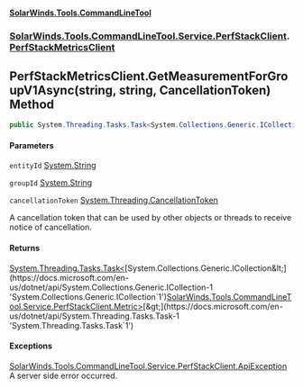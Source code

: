#### [SolarWinds.Tools.CommandLineTool](index.md 'index')
### [SolarWinds.Tools.CommandLineTool.Service.PerfStackClient](index.md#SolarWinds.Tools.CommandLineTool.Service.PerfStackClient 'SolarWinds.Tools.CommandLineTool.Service.PerfStackClient').[PerfStackMetricsClient](PerfStackMetricsClient.md 'SolarWinds.Tools.CommandLineTool.Service.PerfStackClient.PerfStackMetricsClient')

## PerfStackMetricsClient.GetMeasurementForGroupV1Async(string, string, CancellationToken) Method

```csharp
public System.Threading.Tasks.Task<System.Collections.Generic.ICollection<SolarWinds.Tools.CommandLineTool.Service.PerfStackClient.Metric>> GetMeasurementForGroupV1Async(string entityId, string groupId, System.Threading.CancellationToken cancellationToken);
```
#### Parameters

<a name='SolarWinds.Tools.CommandLineTool.Service.PerfStackClient.PerfStackMetricsClient.GetMeasurementForGroupV1Async(string,string,System.Threading.CancellationToken).entityId'></a>

`entityId` [System.String](https://docs.microsoft.com/en-us/dotnet/api/System.String 'System.String')

<a name='SolarWinds.Tools.CommandLineTool.Service.PerfStackClient.PerfStackMetricsClient.GetMeasurementForGroupV1Async(string,string,System.Threading.CancellationToken).groupId'></a>

`groupId` [System.String](https://docs.microsoft.com/en-us/dotnet/api/System.String 'System.String')

<a name='SolarWinds.Tools.CommandLineTool.Service.PerfStackClient.PerfStackMetricsClient.GetMeasurementForGroupV1Async(string,string,System.Threading.CancellationToken).cancellationToken'></a>

`cancellationToken` [System.Threading.CancellationToken](https://docs.microsoft.com/en-us/dotnet/api/System.Threading.CancellationToken 'System.Threading.CancellationToken')

A cancellation token that can be used by other objects or threads to receive notice of cancellation.

#### Returns
[System.Threading.Tasks.Task&lt;](https://docs.microsoft.com/en-us/dotnet/api/System.Threading.Tasks.Task-1 'System.Threading.Tasks.Task`1')[System.Collections.Generic.ICollection&lt;](https://docs.microsoft.com/en-us/dotnet/api/System.Collections.Generic.ICollection-1 'System.Collections.Generic.ICollection`1')[SolarWinds.Tools.CommandLineTool.Service.PerfStackClient.Metric](https://docs.microsoft.com/en-us/dotnet/api/SolarWinds.Tools.CommandLineTool.Service.PerfStackClient.Metric 'SolarWinds.Tools.CommandLineTool.Service.PerfStackClient.Metric')[&gt;](https://docs.microsoft.com/en-us/dotnet/api/System.Collections.Generic.ICollection-1 'System.Collections.Generic.ICollection`1')[&gt;](https://docs.microsoft.com/en-us/dotnet/api/System.Threading.Tasks.Task-1 'System.Threading.Tasks.Task`1')

#### Exceptions

[SolarWinds.Tools.CommandLineTool.Service.PerfStackClient.ApiException](https://docs.microsoft.com/en-us/dotnet/api/SolarWinds.Tools.CommandLineTool.Service.PerfStackClient.ApiException 'SolarWinds.Tools.CommandLineTool.Service.PerfStackClient.ApiException')  
A server side error occurred.